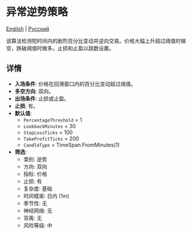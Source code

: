 # 异常逆势策略
[English](README.md) | [Русский](README_ru.md)

该算法检测短时间内的剧烈百分比变动并逆向交易。价格大幅上升超过阈值时做空，跌破阈值时做多。止损和止盈以跳数设置。

## 详情

- **入场条件**: 价格在回溯窗口内的百分比变动超过阈值。
- **多空方向**: 双向。
- **出场条件**: 止损或止盈。
- **止损**: 有。
- **默认值**:
  - `PercentageThreshold` = 1
  - `LookbackMinutes` = 30
  - `StopLossTicks` = 100
  - `TakeProfitTicks` = 200
  - `CandleType` = TimeSpan.FromMinutes(1)
- **筛选**:
  - 类别: 逆势
  - 方向: 双向
  - 指标: 价格
  - 止损: 有
  - 复杂度: 基础
  - 时间框架: 日内 (1m)
  - 季节性: 无
  - 神经网络: 无
  - 背离: 无
  - 风险等级: 中
